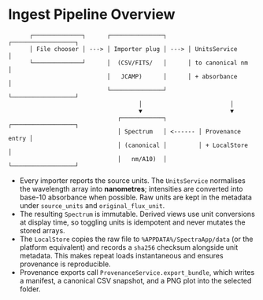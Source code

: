# Ingest Pipeline Overview

```
      ┌──────────────┐      ┌───────────────┐      ┌──────────────────┐
      │ File chooser │ ---> │ Importer plug │ ---> │ UnitsService      │
      └──────────────┘      │  (CSV/FITS/   │      │ to canonical nm  │
                            │   JCAMP)      │      │ + absorbance     │
                            └───────────────┘      └──────────────────┘
                                     │                         │
                                     ▼                         ▼
                               ┌────────────┐         ┌──────────────────┐
                               │ Spectrum   │ <------ │ Provenance entry │
                               │ (canonical │         │ + LocalStore     │
                               │   nm/A10)  │         └──────────────────┘
```

- Every importer reports the source units. The `UnitsService` normalises the
  wavelength array into **nanometres**; intensities are converted into base-10
  absorbance when possible. Raw units are kept in the metadata under
  `source_units` and `original_flux_unit`.
- The resulting `Spectrum` is immutable. Derived views use unit conversions at
  display time, so toggling units is idempotent and never mutates the stored
  arrays.
- The `LocalStore` copies the raw file to `%APPDATA%/SpectraApp/data` (or the
  platform equivalent) and records a `sha256` checksum alongside unit metadata.
  This makes repeat loads instantaneous and ensures provenance is reproducible.
- Provenance exports call `ProvenanceService.export_bundle`, which writes a
  manifest, a canonical CSV snapshot, and a PNG plot into the selected folder.
